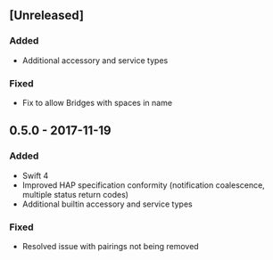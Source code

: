## [Unreleased]
### Added
- Additional accessory and service types 

### Fixed
- Fix to allow Bridges with spaces in name

## 0.5.0 - 2017-11-19
### Added
- Swift 4
- Improved HAP specification conformity (notification coalescence, multiple status return codes)
- Additional builtin accessory and service types

### Fixed
- Resolved issue with pairings not being removed
